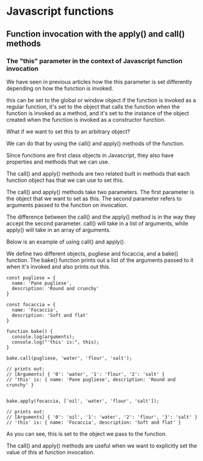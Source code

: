 # Javascript functions


## Function invocation with the apply() and call() methods
### The "this" parameter in the context of Javascript function invocation

We have seen in previous articles how the this parameter is set differently depending on how the function is invoked.

this can be set to the global or window object if the function is invoked as a regular function, it's set to the object that calls the function when the function is invoked as a method, and it's set to the instance of the object created when the function is invoked as a constructor function.

What if we want to set this to an arbitrary object?

We can do that by using the call() and apply() methods of the function.

Since functions are first class objects in Javascript, they also have properties and methods that we can use.

The call() and apply() methods are two related built in methods that each function object has that we can use to set this.

The call() and apply() methods take two parameters.
The first parameter is the object that we want to set as this.
The second parameter refers to arguments passed to the function on invocation.

The difference between the call() and the apply() method is in the way they accept the second parameter. 
call() will take in a list of arguments, while apply() will take in an array of arguments.

Below is an example of using call() and apply(). 

We define two different objects, pugliese and focaccia, and a bake() function.
The bake() function prints out a list of the arguments passed to it when it's invoked and also prints out this.

```
const pugliese = {
  name: 'Pane pugliese',
  description: 'Round and crunchy'
}

const focaccia = {
  name: 'Focaccia',
  description: 'Soft and flat'
}

function bake() {
  console.log(arguments);
  console.log("'this' is:", this);
}

bake.call(pugliese, 'water', 'flour', 'salt');

// prints out:
// [Arguments] { '0': 'water', '1': 'flour', '2': 'salt' }
// 'this' is: { name: 'Pane pugliese', description: 'Round and crunchy' }


bake.apply(focaccia, ['oil', 'water', 'flour', 'salt']);

// prints out:
// [Arguments] { '0': 'oil', '1': 'water', '2': 'flour', '3': 'salt' }
// 'this' is: { name: 'Focaccia', description: 'Soft and flat' }

```

As you can see, this is set to the object we pass to the function.

The call() and apply() methods are useful when we want to explicitly set the value of this at function invocation.

